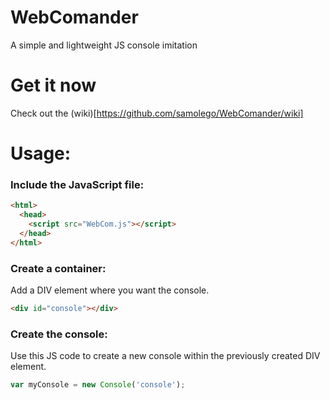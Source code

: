 # WebComander
A simple and lightweight JS console imitation

# Get it now
Check out the (wiki)[https://github.com/samolego/WebComander/wiki]

# Usage:

### Include the JavaScript file:
```html
<html>
  <head>
    <script src="WebCom.js"></script>
  </head>
</html>
```
### Create a container:
Add a DIV element where you want the console.
```html
<div id="console"></div>
```

### Create the console:
Use this JS code to create a new console within the previously created DIV element.
```js
var myConsole = new Console('console');
```
